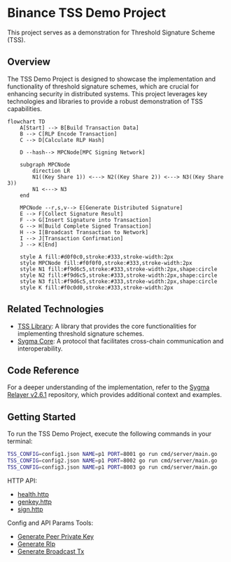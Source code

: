 # Binance TSS Demo Project

This project serves as a demonstration for Threshold Signature Scheme (TSS).

## Overview

The TSS Demo Project is designed to showcase the implementation and functionality of threshold signature schemes, which are crucial for enhancing security in distributed systems. This project leverages key technologies and libraries to provide a robust demonstration of TSS capabilities.

```mermaid
flowchart TD
    A[Start] --> B[Build Transaction Data]
    B --> C[RLP Encode Transaction]
    C --> D[Calculate RLP Hash]

    D --hash--> MPCNode[MPC Signing Network]

    subgraph MPCNode
        direction LR
        N1((Key Share 1)) <---> N2((Key Share 2)) <---> N3((Key Share 3))
        N1 <---> N3
    end

    MPCNode --r,s,v--> E[Generate Distributed Signature]
    E --> F[Collect Signature Result]
    F --> G[Insert Signature into Transaction]
    G --> H[Build Complete Signed Transaction]
    H --> I[Broadcast Transaction to Network]
    I --> J[Transaction Confirmation]
    J --> K[End]

    style A fill:#d0f0c0,stroke:#333,stroke-width:2px
    style MPCNode fill:#f0f0f0,stroke:#333,stroke-width:2px
    style N1 fill:#f9d6c5,stroke:#333,stroke-width:2px,shape:circle
    style N2 fill:#f9d6c5,stroke:#333,stroke-width:2px,shape:circle
    style N3 fill:#f9d6c5,stroke:#333,stroke-width:2px,shape:circle
    style K fill:#f0c0d0,stroke:#333,stroke-width:2px
```

## Related Technologies

- [TSS Library](https://github.com/binance-chain/tss-lib): A library that provides the core functionalities for implementing threshold signature schemes.
- [Sygma Core](https://github.com/sygmaprotocol/sygma-core): A protocol that facilitates cross-chain communication and interoperability.

## Code Reference

For a deeper understanding of the implementation, refer to the [Sygma Relayer v2.6.1](https://github.com/sprintertech/sygma-relayer/tree/v2.6.1) repository, which provides additional context and examples.

## Getting Started

To run the TSS Demo Project, execute the following commands in your terminal:

```bash
TSS_CONFIG=config1.json NAME=p1 PORT=8001 go run cmd/server/main.go
TSS_CONFIG=config2.json NAME=p1 PORT=8002 go run cmd/server/main.go
TSS_CONFIG=config3.json NAME=p1 PORT=8003 go run cmd/server/main.go
```

HTTP API: 
- [health.http](test/http/health.http)
- [genkey.http](test/http/genkey.http)
- [sign.http](test/http/sign.http)

Config and API Params Tools:
- [Generate Peer Private Key](https://github.com/myronzhangweb3/binance-tss-demo/blob/cbc42d77af3909b9ba8a82453234b4d10928bbab/cli/generateKey_test.go#L8)
- [Generate Rlp](https://github.com/myronzhangweb3/binance-tss-demo/blob/930fcc797c283f43400907d6cb3966a8f25b277b/test/tx_build/sign_test.go#L10)
- [Generate Broadcast Tx](https://github.com/myronzhangweb3/binance-tss-demo/blob/930fcc797c283f43400907d6cb3966a8f25b277b/test/tx_build/sign_test.go#L35)